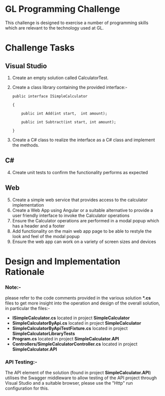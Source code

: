 # GL Programming Challenge

This challenge is designed to exercise a number of programming skills which are relevant to the technology used at GL.

Challenge Tasks
===============
 
Visual Studio
-------------
1.	Create an empty solution called CalculatorTest.
2.	Create a class library containing the provided interface:-

   	<p><code>public interface ISimpleCalculator<br>
    {<br>
        public int Add(int start,  int amount);<br>
        public int Subtract(int start, int amount);<br>
    }<br></code></p>

4.	Create a C# class to realize the interface as a C# class and implement the methods.

C#
--
4.	Create unit tests to confirm the functionality performs as expected

Web
---
5.	Create a simple web service that provides access to the calculator implementation 
6.	Create a Web App using Angular or a suitable alternative to provide a user friendly interface to invoke the Calculator operations
7.	Ensure the Calculator operations are performed in a modal popup which has a header and a footer
8.	Add functionality on the main web app page to be able to restyle the look and feel of the modal popup
9.	Ensure the web app can work on a variety of screen sizes and devices


Design and Implementation Rationale
===================================

<h3>Note:-</h3> please refer to the code comments provided in the various solution <b>*.cs</b> files to get more insight into the operation and
design of the overall solution, in particular the files:-

- <b>ISimpleCalculator.cs</b> located in project <b>SimpleCalculator</b>
- <b>SimpleCalculatorByApi.cs</b> located in project <b>SimpleCalculator</b>
- <b>SimpleCalculatorByApiTestFixture.cs</b> located in project <b>SimpleCalculatorLibraryTests</b>
- <b>Program.cs</b> located in project <b>SimpleCalculator.API</b>
- <b>Controllers/SimpleCalculatorController.cs</b> located in project <b>SimpleCalculator.API</b>

<h3>API Testing:-</h3> The API element of the solution (found in project <b>SimpleCalculator.API</b>) utilises the Swagger middleware to allow
testing of the API project through Visual Studio and a suitable browser, please use the "Http" run configuration for this.





